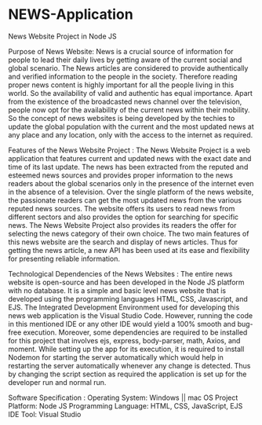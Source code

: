 # NEWS-Application
News Website Project in Node JS

Purpose of News Website:
  News is a crucial source of information for people to lead their daily lives by getting aware of the current social and global scenario. The News articles are considered to provide authentically and verified information to the people in the society. Therefore reading proper news content is highly important for all the people living in this world. So the availability of valid and authentic has equal importance. Apart from the existence of the broadcasted news channel over the television, people now opt for the availability of the current news within their mobility. So the concept of news websites is being developed by the techies to update the global population with the current and the most updated news at any place and any location, only with the access to the internet as required.


Features of the News Website Project :
  The News Website Project is a web application that features current and updated news with the exact date and time of its last update. The news has been extracted from the reputed and esteemed news sources and provides proper information to the news readers about the global scenarios only in the presence of the internet even in the absence of a television. Over the single platform of the news website, the passionate readers can get the most updated news from the various reputed news sources. The website offers its users to read news from different sectors and also provides the option for searching for specific news. The News Website Project also provides its readers the offer for selecting the news category of their own choice. The two main features of this news website are the search and display of news articles. Thus for getting the news article, a new API has been used at its ease and flexibility for presenting reliable information.


Technological Dependencies of the News Websites :
  The entire news website is open-source and has been developed in the Node JS platform with no database. It is a simple and basic level news website that is developed using the programming languages HTML, CSS, Javascript, and EJS. The Integrated Development Environment used for developing this news web application is the Visual Studio Code. However, running the code in this mentioned IDE or any other IDE would yield a 100% smooth and bug-free execution. Moreover, some dependencies are required to be installed for this project that involves ejs, express, body-parser, math, Axios, and moment. While setting up the app for its execution, it is required to install Nodemon for starting the server automatically which would help in restarting the server automatically whenever any change is detected. Thus by changing the script section as required the application is set up for the developer run and normal run.

Software Specification :
  Operating System: Windows || mac OS
  Project Platform: Node JS
  Programming Language: HTML, CSS, JavaScript, EJS
  IDE Tool: Visual Studio






